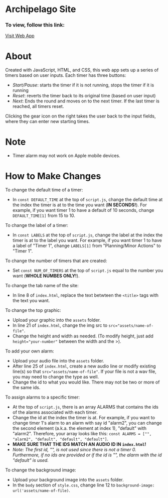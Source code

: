 # Archipelago Site

### To view, follow this link:

[Visit Web App](https://vibrant-media-lab.github.io/Archipelago-Site/)

# About
Created with JavaScript, HTML, and CSS, this web app sets up a series of timers based on user inputs. Each timer has three buttons:
* _Start/Pause_: starts the timer if it is not running, stops the timer if it is running
* _Reset_: reverts the timer back to its original time (based on user input)
* _Next_: Ends the round and moves on to the next timer. If the last timer is reached, all timers reset.  

Clicking the gear icon on the right takes the user back to the input fields, where they can enter new starting times. 

# Note
* Timer alarm may not work on Apple mobile devices.

# How to Make Changes
To change the default time of a timer:
* In `const DEFAULT_TIME` at the top of `script.js`, change the default time at the index the timer is at to the time you want (**IN SECONDS!**). For example, if you want timer 1 to have a default of 10 seconds, change `DEFAULT_TIME[1]` from 15 to 10.

To change the label of a timer:
* In `const LABELS` at the top of `script.js`, change the label at the index the timer is at to the label you want. For example, if you want timer 1 to have a label of "Timer 1", change `LABELS[1]` from "Planning/Minor Actions" to "Timer 1".

To change the number of timers that are created:
* Set `const NUM_OF_TIMERS` at the top of `script.js` equal to the number you want (**WHOLE NUMBES ONLY!**).

To change the tab name of the site:
* In line 8 of `index.html`, replace the text betwteen the `<title>` tags with the text you want. 

To change the top graphic:
* Upload your graphic into the `assets` folder. 
* In line 21 of `index.html`, change the img src to `src="assets/name-of-file"`.
* Change the height and width as needed. (To modify height, just add `height="your-number"` between the width and the >).

To add your own alarm:
* Upload your audio file into the `assets` folder.
* After line 25 of `index.html`, create a new audio line or modify existing line(s) so that `src="assets/name-of-file"`. If your file is not a wav file, you may need to change the type as well. 
* Change the id to what you would like. There may not be two or more of the same ids.

To assign alarms to a specific timer:
* At the top of `script.js`, there is an array ALARMS that contains the ids of the alarms associated with each timer. 
* Change the id at the index the timer is at. For example, if you want to change timer 1's alarm to an alarm with say id "alarm2", you can change the second element (a.k.a. the element at index 1), "default" with "alarm2". Therefore, your array looks like this:  `const ALARMS = ["", "alarm2", "default", "default", "default"]`.
* **MAKE SURE THAT THE IDS MATCH AN AUDIO ID IN `index.html`!**
* _Note: The first id, "", is not used since there is not a timer 0. Furthermore, if no ids are provided or if the id is "", the alarm with the id "default" is used._ 

To change the background image:
* Upload your background image into the `assets` folder.
* In the `body` section of `style.css`, change line 12 to `background-image: url('assets/name-of-file)`.
